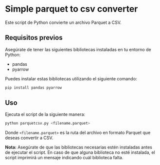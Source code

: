 # Simple parquet to csv converter

Este script de Python convierte un archivo Parquet a CSV.

## Requisitos previos
Asegúrate de tener las siguientes bibliotecas instaladas en tu entorno de Python:

- pandas
- pyarrow

Puedes instalar estas bibliotecas utilizando el siguiente comando:

```bash
pip install pandas pyarrow
```

## Uso
Ejecuta el script de la siguiente manera:

```bash
python parquetcsv.py <filename.parquet>
```

Donde `<filename.parquet>` es la ruta del archivo en formato Parquet que deseas convertir a CSV.

**Nota:** Asegúrate de que las bibliotecas necesarias estén instaladas antes de ejecutar el script. En caso de que alguna biblioteca no esté instalada, el script imprimirá un mensaje indicando cuál biblioteca falta.
